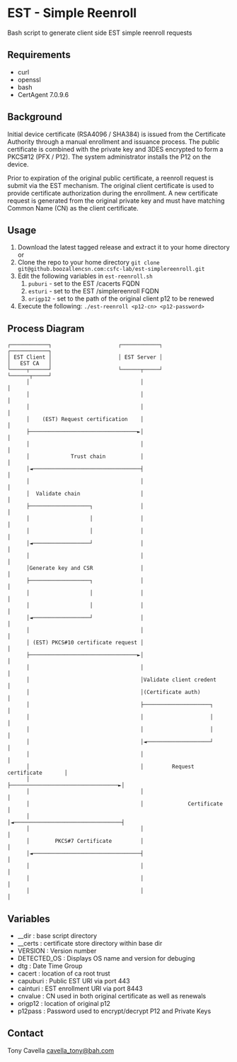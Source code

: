 # EST - Simple Reenroll
Bash script to generate client side EST simple reenroll requests

## Requirements
- curl
- openssl
- bash
- CertAgent 7.0.9.6

## Background
Initial device certificate (RSA4096 / SHA384) is issued from the Certificate Authority through a manual enrollment and issuance process. The public certificate is combined with the private key and 3DES encrypted to form a PKCS#12 (PFX / P12). The system administrator installs the P12 on the device.

Prior to expiration of the original public certificate, a reenroll request is submit via the EST mechanism. The original client certificate is used to provide certificate authorization during the enrollment. A new certificate request is generated from the original private key and must have matching Common Name (CN) as the client certificate.

## Usage
1. Download the latest tagged release and extract it to your home directory
or 
2. Clone the repo to your home directory `git clone git@github.boozallencsn.com:csfc-lab/est-simplereenroll.git`
3. Edit the following variables in `est-reenroll.sh`
    1. `puburi` - set to the EST /cacerts FQDN
    2. `esturi` - set to the EST /simplereenroll FQDN
    3. `origp12` - set to the path of the original client p12 to be renewed
4. Execute the following: `./est-reenroll <p12-cn> <p12-password>`
## Process Diagram
```
┌────────────┐                     ┌────────────┐                      ┌────────────┐
│ EST Client │                     │ EST Server │                      │   EST CA   │
└─────┬──────┘                     └──────┬─────┘                      └──────┬─────┘
      │                                   │                                   │
      │                                   │                                   │
      │                                   │                                   │
      │    (EST) Request certification    │                                   │
      ├──────────────────────────────────►│                                   │
      │                                   │                                   │
      │             Trust chain           │                                   │
      │◄──────────────────────────────────┤                                   │
      │                                   │                                   │
      │  Validate chain                   │                                   │
      ├───────────────────┐               │                                   │
      │                   │               │                                   │
      │                   │               │                                   │
      │◄──────────────────┘               │                                   │
      │                                   │                                   │
      │Generate key and CSR               │                                   │
      ├───────────────────┐               │                                   │
      │                   │               │                                   │
      │                   │               │                                   │
      │◄──────────────────┘               │                                   │
      │                                   │                                   │
      │ (EST) PKCS#10 certificate request │                                   │
      ├──────────────────────────────────►│                                   │
      │                                   │                                   │
      │                                   │Validate client credent            │
      │                                   │(Certificate auth)                 │
      │                                   ├─────────────────────┐             │
      │                                   │                     │             │
      │                                   │                     │             │
      │                                   │◄────────────────────┘             │
      │                                   │                                   │
      │                                   │         Request certificate       │
      │                                   ├──────────────────────────────────►│
      │                                   │                                   │
      │                                   │              Certificate          │
      │                                   │◄──────────────────────────────────┤
      │                                   │                                   │
      │        PKCS#7 Certificate         │                                   │
      │◄──────────────────────────────────┤                                   │
      │                                   │                                   │
      │                                   │                                   │
      │                                   │                                   │
```

## Variables
- __dir : base script directory
- __certs : certificate store directory within base dir
- VERSION : Version number
- DETECTED_OS : Displays OS name and version for debuging
- dtg : Date Time Group
- cacert : location of ca root trust
- capuburi : Public EST URI via port 443
- cainturi : EST enrollment URI via port 8443
- cnvalue : CN used in both original certificate as well as renewals
- origp12 : location of original p12
- p12pass : Password used to encrypt/decrypt P12 and Private Keys

## Contact
Tony Cavella 
cavella_tony@bah.com
